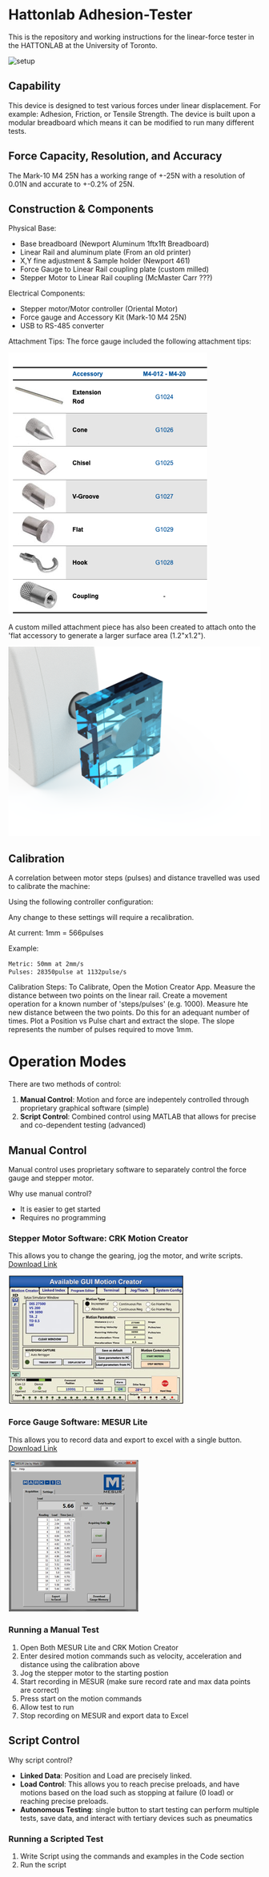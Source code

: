 # Hattonlab Adhesion-Tester
This is the repository and working instructions for the linear-force tester in the HATTONLAB at the University of Toronto.

![setup](Images/Setup.png)

## Capability
This device is designed to test various forces under linear displacement. For example: Adhesion, Friction, or Tensile Strength. The device is built upon a modular breadboard which means it can be modified to run many different tests.

## Force Capacity, Resolution, and Accuracy

The Mark-10 M4 25N has a working range of +-25N with a resolution of  0.01N and accurate to +-0.2% of 25N.

## Construction & Components

Physical Base:
- Base breadboard (Newport Aluminum 1ftx1ft Breadboard)
- Linear Rail and aluminum plate (From an old printer)
- X,Y fine adjustment & Sample holder (Newport 461)
- Force Gauge to Linear Rail coupling plate (custom milled)
- Stepper Motor to Linear Rail coupling (McMaster Carr ???)

Electrical Components:
- Stepper motor/Motor controller (Oriental Motor)
- Force gauge and Accessory Kit (Mark-10 M4 25N)
- USB to RS-485 converter

Attachment Tips: 
The force gauge included the following attachment tips:

![image of included attachments](Images/Attachments.png)

A custom milled attachment piece has also been created to attach onto the 'flat accessory to generate a larger surface area (1.2"x1.2").

![image of custom attachment](Images/customattachment.png)

## Calibration

A correlation between motor steps (pulses) and distance travelled was used to calibrate the machine:

Using the following controller configuration:

Any change to these settings will require a recalibration. 

At current: 1mm = 566pulses

Example: 
```
Metric: 50mm at 2mm/s
Pulses: 28350pulse at 1132pulse/s
```

Calibration Steps:
To Calibrate, Open the Motion Creator App. Measure the distance between two points on the linear rail.
Create a movement operation for a known number of 'steps/pulses' (e.g. 1000). Measure hte new distance between the two points. Do this for an adequant number of times.
Plot a Position vs Pulse chart and extract the slope. The slope represents the number of pulses required to move 1mm.

# Operation Modes

There are two methods of control:

1. **Manual Control**: Motion and force are indepentely controlled through proprietary graphical software (simple)
2. **Script Control**: Combined control using MATLAB that allows for precise and co-dependent testing (advanced)

## Manual Control
Manual control uses proprietary software to separately control the force gauge and stepper motor. 

Why use manual control?
- It is easier to get started
- Requires no programming

### Stepper Motor Software: CRK Motion Creator

This allows you to change the gearing, jog the motor, and write scripts. [Download Link](https://www.orientalmotor.com/downloads/software.html#)

![CRK UI](Images/CRK_Motion_Creator.jpg)


### Force Gauge Software: MESUR Lite

This allows you to record data and export to excel with a single button. [Download Link](https://www.mark-10.com/instruments/software/mesurlite.html)

![MESUR UI](Images/MESUR-Lite.jpg)

### Running a Manual Test

1. Open Both MESUR Lite and CRK Motion Creator
2. Enter desired motion commands such as velocity, acceleration and distance using the calibration above
3. Jog the stepper motor to the starting postion
4. Start recording in MESUR (make sure record rate and max data points are correct)
5. Press start on the motion commands
6. Allow test to run
7. Stop recording on MESUR and export data to Excel

## Script Control

Why script control?

- **Linked Data**: Position and Load are precisely linked.
- **Load Control**: This allows you to reach precise preloads, and have motions based on the load such as stopping at failure (0 load) or reaching precise preloads.
- **Autonomous Testing**: single button to start testing can perform multiple tests, save data, and interact with tertiary devices such as pneumatics

### Running a Scripted Test

1. Write Script using the commands and examples in the Code section
2. Run the script
